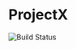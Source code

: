 # ProjectX

![Build Status](https://adamd.visualstudio.com/_apis/public/build/definitions/498153dd-df0f-4ffe-81f2-f7456d064808/11/badge "Build Status")
